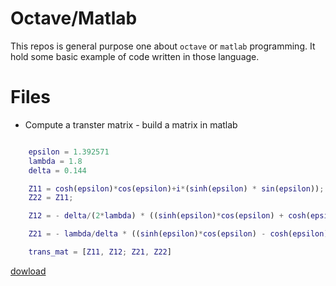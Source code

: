 # Octave/Matlab 

This repos is general purpose one about `octave` or `matlab` programming. It 
hold some basic example of code written in those language.

# Files

- Compute a transter matrix - build a matrix in matlab

```matlab

    epsilon = 1.392571
    lambda = 1.8
    delta = 0.144

    Z11 = cosh(epsilon)*cos(epsilon)+i*(sinh(epsilon) * sin(epsilon));
    Z22 = Z11;

    Z12 = - delta/(2*lambda) * ((sinh(epsilon)*cos(epsilon) + cosh(epsilon)*sin(epsilon)) + i*(cosh(epsilon) * sin(epsilon) - sinh(epsilon) * cos(epsilon)));

    Z21 = - lambda/delta * ((sinh(epsilon)*cos(epsilon) - cosh(epsilon)*sin(epsilon)) + i*(sinh(epsilon) * cos(epsilon) + cosh(epsilon) * sin(epsilon)));

    trans_mat = [Z11, Z12; Z21, Z22]
```

[dowload](./octave/example1/matrix_transfert.m)
